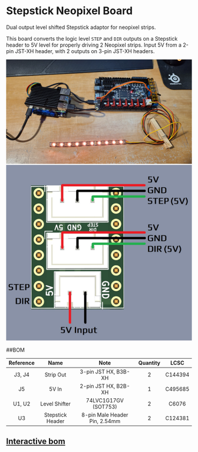 # Stepstick Neopixel Board
Dual output level shifted Stepstick adaptor for neopixel strips.

This board converts the logic level `STEP` and `DIR` outputs on a Stepstick header to 5V level for properly driving 2 Neopixel strips. Input 5V from a 2-pin JST-XH header, with 2 outputs on 3-pin JST-XH headers.

<img src="Images/Overview.jpg" width="750">

<img src="Images/Wiring.jpg" width="750">

##BOM

|  Reference  |        Name          |             Note              |  Quantity |  LCSC   |
|    :---:    |        :---:         |            :---:              |   :---:   |  :---:  | 
| J3, J4      |      Strip Out       |      3-pin JST HX, B3B-XH     |     2     | C144394 |
| J5          |       5V In          |      2-pin JST HX, B2B-XH     |     1     | C495685 |
| U1, U2      |     Level Shifter    |      74LVC1G17GV (SOT753)     |     2     |  C6076  |
| U3          |   Stepstick Header   | 8-pin Male Header Pin, 2.54mm |     2     | C124381 |


## [Interactive bom](http://htmlpreview.github.io/?https://github.com/timmit99/Stepstick_Neopixel_Board/blob/main/iBOM/StepstickPixel.html)